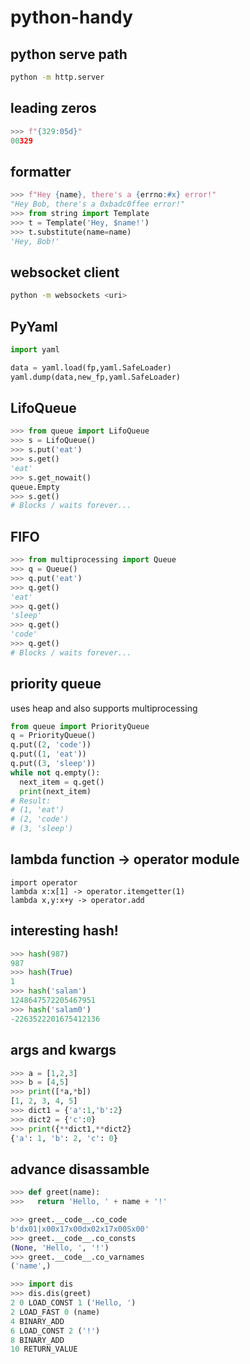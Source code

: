 # python-handy
## python serve path
```bash
python -m http.server
```
## leading zeros
```python
>>> f"{329:05d}"
00329
```
## formatter
```python
>>> f"Hey {name}, there's a {errno:#x} error!"
"Hey Bob, there's a 0xbadc0ffee error!"
>>> from string import Template
>>> t = Template('Hey, $name!')
>>> t.substitute(name=name)
'Hey, Bob!'
```
## websocket client
```bash
python -m websockets <uri>
```
## PyYaml
```python
import yaml

data = yaml.load(fp,yaml.SafeLoader)
yaml.dump(data,new_fp,yaml.SafeLoader)
```
## LifoQueue
```python
>>> from queue import LifoQueue
>>> s = LifoQueue()
>>> s.put('eat')
>>> s.get()
'eat'
>>> s.get_nowait()
queue.Empty
>>> s.get()
# Blocks / waits forever...
```
## FIFO
```python
>>> from multiprocessing import Queue
>>> q = Queue()
>>> q.put('eat')
>>> q.get()
'eat'
>>> q.get()
'sleep'
>>> q.get()
'code'
>>> q.get()
# Blocks / waits forever...
```
## priority queue
uses heap and also supports multiprocessing
```python
from queue import PriorityQueue
q = PriorityQueue()
q.put((2, 'code'))
q.put((1, 'eat'))
q.put((3, 'sleep'))
while not q.empty():
  next_item = q.get()
  print(next_item)
# Result:
# (1, 'eat')
# (2, 'code')
# (3, 'sleep')
```
## lambda function -> operator module
```
import operator
lambda x:x[1] -> operator.itemgetter(1)
lambda x,y:x+y -> operator.add
```
## interesting hash!
```python
>>> hash(987)
987
>>> hash(True)
1
>>> hash('salam')
1248647572205467951
>>> hash('salam0')
-2263522201675412136
```
## args and kwargs
```python 
>>> a = [1,2,3]
>>> b = [4,5]
>>> print([*a,*b])
[1, 2, 3, 4, 5]
>>> dict1 = {'a':1,'b':2}
>>> dict2 = {'c':0}
>>> print({**dict1,**dict2}
{'a': 1, 'b': 2, 'c': 0}
```
## advance disassamble 
```python
>>> def greet(name):
>>>   return 'Hello, ' + name + '!'

>>> greet.__code__.co_code
b'dx01|x00x17x00dx02x17x00Sx00'
>>> greet.__code__.co_consts
(None, 'Hello, ', '!')
>>> greet.__code__.co_varnames
('name',)

>>> import dis
>>> dis.dis(greet)
2 0 LOAD_CONST 1 ('Hello, ')
2 LOAD_FAST 0 (name)
4 BINARY_ADD
6 LOAD_CONST 2 ('!')
8 BINARY_ADD
10 RETURN_VALUE
```
